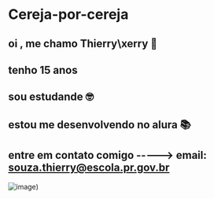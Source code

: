 # Cereja-por-cereja 
## oi , me chamo Thierry\xerry 🍒
## tenho 15 anos 
## sou estudande 🤓
## estou me desenvolvendo no alura 📚
## entre em contato comigo -----> email: souza.thierry@escola.pr.gov.br 
![image](https://media1.tenor.com/m/MgqK7BsYOT0AAAAd/elite-patrick-blanco.gif))
